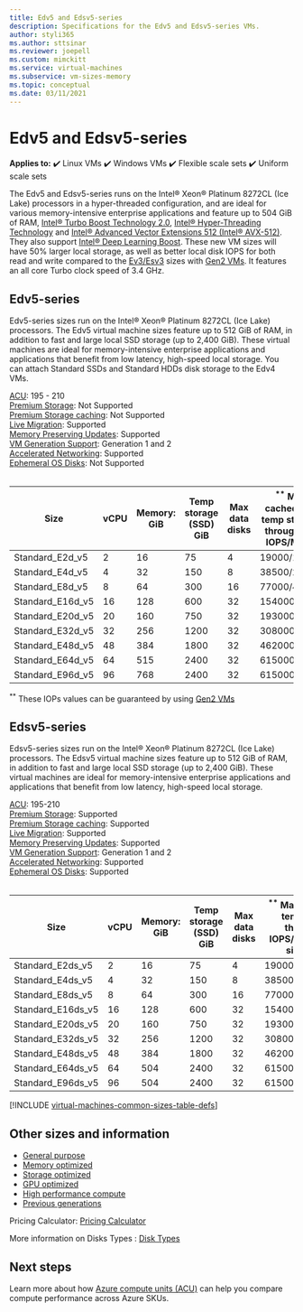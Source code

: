 ```yaml
---
title: Edv5 and Edsv5-series 
description: Specifications for the Edv5 and Edsv5-series VMs.
author: styli365
ms.author: sttsinar
ms.reviewer: joepell
ms.custom: mimckitt
ms.service: virtual-machines
ms.subservice: vm-sizes-memory
ms.topic: conceptual
ms.date: 03/11/2021
---
```


# Edv5 and Edsv5-series

**Applies to:** :heavy_check_mark: Linux VMs :heavy_check_mark: Windows VMs :heavy_check_mark: Flexible scale sets :heavy_check_mark: Uniform scale sets

The Edv5 and Edsv5-series runs on the Intel&reg; Xeon&reg; Platinum 8272CL (Ice Lake) processors in a hyper-threaded configuration, and are ideal for various memory-intensive enterprise applications and feature up to 504 GiB of RAM, [Intel&reg; Turbo Boost Technology 2.0](https://www.intel.com/content/www/us/en/architecture-and-technology/turbo-boost/turbo-boost-technology.html), [Intel&reg; Hyper-Threading Technology](https://www.intel.com/content/www/us/en/architecture-and-technology/hyper-threading/hyper-threading-technology.html) and [Intel&reg; Advanced Vector Extensions 512 (Intel&reg; AVX-512)](https://www.intel.com/content/www/us/en/architecture-and-technology/avx-512-overview.html). They also support [Intel&reg; Deep Learning Boost](https://software.intel.com/content/www/us/en/develop/topics/ai/deep-learning-boost.html). These new VM sizes will have 50% larger local storage, as well as better local disk IOPS for both read and write compared to the [Ev3/Esv3](./ev3-esv3-series.md) sizes with [Gen2 VMs](./generation-2.md). It features an all core Turbo clock speed of 3.4 GHz. 

## Edv5-series

Edv5-series sizes run on the Intel&reg; Xeon&reg; Platinum 8272CL (Ice Lake) processors. The Edv5 virtual machine sizes feature up to 512 GiB of RAM, in addition to fast and large local SSD storage (up to 2,400 GiB). These virtual machines are ideal for memory-intensive enterprise applications and applications that benefit from low latency, high-speed local storage. You can attach Standard SSDs and Standard HDDs disk storage to the Edv4 VMs. 

[ACU](acu.md): 195 - 210<br>
[Premium Storage](premium-storage-performance.md): Not Supported<br>
[Premium Storage caching](premium-storage-performance.md): Not Supported<br>
[Live Migration](maintenance-and-updates.md): Supported<br>
[Memory Preserving Updates](maintenance-and-updates.md): Supported<br>
[VM Generation Support](generation-2.md): Generation 1 and 2<br>
[Accelerated Networking](../virtual-network/create-vm-accelerated-networking-cli.md): Supported <br>
[Ephemeral OS Disks](ephemeral-os-disks.md): Not Supported <br>
<br>

| Size | vCPU | Memory: GiB | Temp storage (SSD) GiB | Max data disks | <sup>**</sup> Max cached and temp storage throughput: IOPS/MBps | Max NICs|Expected Network bandwidth (Mbps) |
|---|---|---|---|---|---|---|---|
| Standard_E2d_v5  | 2  | 16  | 75   | 4  | 19000/120   | 2 | 1000  |
| Standard_E4d_v5  | 4  | 32  | 150  | 8  | 38500/242   | 2 | 2000  |
| Standard_E8d_v5  | 8  | 64  | 300  | 16 | 77000/485   | 4 | 4000  |
| Standard_E16d_v5 | 16 | 128 | 600  | 32 | 154000/968  | 8 | 8000  |
| Standard_E20d_v5 | 20 | 160 | 750  | 32 | 193000/1211 | 8 | 10000 |
| Standard_E32d_v5 | 32 | 256 | 1200 | 32 | 308000/1936 | 8 | 16000 |
| Standard_E48d_v5 | 48 | 384 | 1800 | 32 | 462000/2904 | 8 | 24000 |
| Standard_E64d_v5 | 64 | 515 | 2400 | 32 | 615000/3872 | 8 | 30000 |
| Standard_E96d_v5 | 96 | 768 | 2400 | 32 | 615000/3872 | 8 | 30000 |


<sup>**</sup> These IOPs values can be guaranteed by using [Gen2 VMs](generation-2.md)

## Edsv5-series

Edsv5-series sizes run on the Intel&reg; Xeon&reg; Platinum 8272CL (Ice Lake) processors. The Edsv5 virtual machine sizes feature up to 512 GiB of RAM, in addition to fast and large local SSD storage (up to 2,400 GiB). These virtual machines are ideal for memory-intensive enterprise applications and applications that benefit from low latency, high-speed local storage.

[ACU](acu.md): 195-210<br>
[Premium Storage](premium-storage-performance.md): Supported<br>
[Premium Storage caching](premium-storage-performance.md): Supported<br>
[Live Migration](maintenance-and-updates.md): Supported<br>
[Memory Preserving Updates](maintenance-and-updates.md): Supported<br>
[VM Generation Support](generation-2.md): Generation 1 and 2<br>
[Accelerated Networking](../virtual-network/create-vm-accelerated-networking-cli.md): Supported <br>
[Ephemeral OS Disks](ephemeral-os-disks.md): Supported <br>
<br>

| Size | vCPU | Memory: GiB | Temp storage (SSD) GiB | Max data disks | <sup>**</sup> Max cached and temp storage throughput: IOPS/MBps (cache size in GiB) | Max uncached disk throughput: IOPS/MBps | Max NICs|Expected Network bandwidth (Mbps) |
|---|---|---|---|---|---|---|---|---|
| Standard_E2ds_v5  | 2  | 16  | 75   | 4  | 19000/120(50)     | 3200/48    | 2 | 1000  |
| Standard_E4ds_v5  | 4  | 32  | 150  | 8  | 38500/242(100)    | 6400/96    | 2 | 2000  |
| Standard_E8ds_v5  | 8  | 64  | 300  | 16 | 77000/485(200)    | 12800/192  | 4 | 4000  |
| Standard_E16ds_v5 | 16 | 128 | 600  | 32 | 154000/968(400)   | 25600/384  | 8 | 8000  |
| Standard_E20ds_v5 | 20 | 160 | 750  | 32 | 193000/1211(500)  | 32000/480  | 8 | 10000 |
| Standard_E32ds_v5 | 32 | 256 | 1200 | 32 | 308000/1936(800)  | 51200/768  | 8 | 16000 |
| Standard_E48ds_v5 | 48 | 384 | 1800 | 32 | 462000/2904(1200) | 76800/1152 | 8 | 24000 |
| Standard_E64ds_v5 | 64 | 504 | 2400 | 32 | 615000/3872(1600) | 80000/1200 | 8 | 30000 |
| Standard_E96ds_v5 | 96 | 504 | 2400 | 32 | 615000/3872(1600) | 80000/1200 | 8 | 30000 |


[!INCLUDE [virtual-machines-common-sizes-table-defs](../../includes/virtual-machines-common-sizes-table-defs.md)]

## Other sizes and information

- [General purpose](sizes-general.md)
- [Memory optimized](sizes-memory.md)
- [Storage optimized](sizes-storage.md)
- [GPU optimized](sizes-gpu.md)
- [High performance compute](sizes-hpc.md)
- [Previous generations](sizes-previous-gen.md)

Pricing Calculator: [Pricing Calculator](https://azure.microsoft.com/pricing/calculator/)

More information on Disks Types : [Disk Types](./disks-types.md#ultra-disk)


## Next steps

Learn more about how [Azure compute units (ACU)](acu.md) can help you compare compute performance across Azure SKUs.
